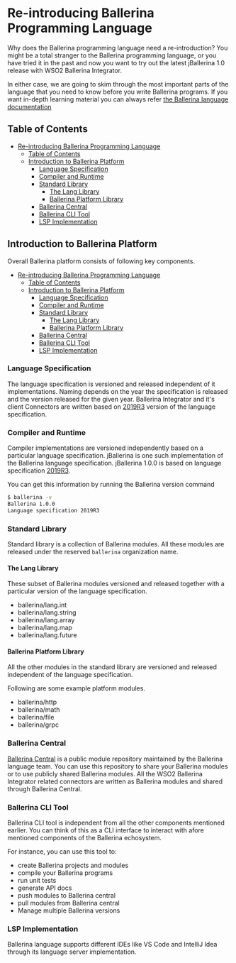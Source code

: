# Re-introducing Ballerina Programming Language

Why does the Ballerina programming language need a re-introduction? You might be a total stranger to 
the Ballerina programming language, or you have tried it in the past and now you want to try out the latest 
jBallerina 1.0 release with WSO2 Ballerina Integrator. 

In either case, we are going to skim through the most important parts of the language that you need to know 
before you write Ballerina programs. If you want in-depth learning material you can always refer 
[the Ballerina language documentation](https://v1-0.ballerina.io/learn/)

## Table of Contents
- [Re-introducing Ballerina Programming Language](#re-introducing-ballerina-programming-language)
  - [Table of Contents](#table-of-contents)
  - [Introduction to Ballerina Platform](#introduction-to-ballerina-platform)
    - [Language Specification](#language-specification)
    - [Compiler and Runtime](#compiler-and-runtime)
    - [Standard Library](#standard-library)
      - [The Lang Library](#the-lang-library)
      - [Ballerina Platform Library](#ballerina-platform-library)
    - [Ballerina Central](#ballerina-central)
    - [Ballerina CLI Tool](#ballerina-cli-tool)
    - [LSP Implementation](#lsp-implementation)

## Introduction to Ballerina Platform

Overall Ballerina platform consists of following key components.

- [Re-introducing Ballerina Programming Language](#re-introducing-ballerina-programming-language)
  - [Table of Contents](#table-of-contents)
  - [Introduction to Ballerina Platform](#introduction-to-ballerina-platform)
    - [Language Specification](#language-specification)
    - [Compiler and Runtime](#compiler-and-runtime)
    - [Standard Library](#standard-library)
      - [The Lang Library](#the-lang-library)
      - [Ballerina Platform Library](#ballerina-platform-library)
    - [Ballerina Central](#ballerina-central)
    - [Ballerina CLI Tool](#ballerina-cli-tool)
    - [LSP Implementation](#lsp-implementation)

### Language Specification

The language specification is versioned and released independent of it implementations. Naming depends on 
the year the specification is released and the version released for the given year. Ballerina Integrator and
it's client Connectors are written based on [2019R3](https://v1-0.ballerina.io/spec/lang/v2019R3/) version 
of the language specification.

### Compiler and Runtime

Compiler implementations are versioned independently based on a particular language specification. jBallerina is one 
such implementation of the Ballerina language specification. jBallerina 1.0.0 is based on language specification 
[2019R3](https://v1-0.ballerina.io/spec/lang/v2019R3/). 

You can get this information by running the Ballerina version command

```bash
$ ballerina -v
Ballerina 1.0.0
Language specification 2019R3
```

### Standard Library

Standard library is a collection of Ballerina modules. All these modules are released under the reserved 
`ballerina` organization name.

#### The Lang Library
These subset of Ballerina modules versioned and released together with a particular version of the language 
specification. 

- ballerina/lang.int
- ballerina/lang.string
- ballerina/lang.array
- ballerina/lang.map
- ballerina/lang.future

#### Ballerina Platform Library

All the other modules in the standard library are versioned and released independent of 
the language specification.

Following are some example platform modules.

- ballerina/http
- ballerina/math
- ballerina/file
- ballerina/grpc

### Ballerina Central

[Ballerina Central](https://central.ballerina.io/) is a public module repository maintained by the Ballerina language
team. You can use this repository to share your Ballerina modules or to use publicly shared Ballerina modules. All the
WSO2 Ballerina Integrator related connectors are written as Ballerina modules and shared through Ballerina Central.

### Ballerina CLI Tool

Ballerina CLI tool is independent from all the other components mentioned earlier. You can think of this as a
CLI interface to interact with afore mentioned components of the Ballerina echosystem. 

For instance, you can use this tool to:

- create Ballerina projects and modules
- compile your Ballerina programs
- run unit tests
- generate API docs
- push modules to Ballerina central
- pull modules from Ballerina central
- Manage multiple Ballerina versions

### LSP Implementation

Ballerina language supports different IDEs like VS Code and IntelliJ Idea through its language server 
implementation.

